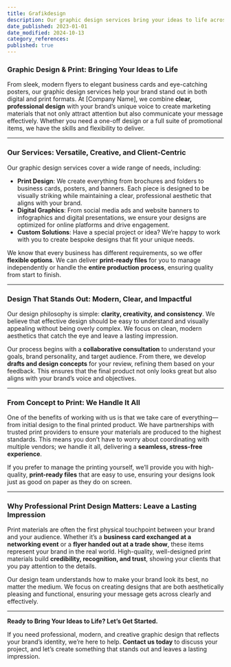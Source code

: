 ```yaml
---
title: Grafikdesign
description: Our graphic design services bring your ideas to life across digital and print formats. Whether it’s sleek brochures, stylish business cards, or vibrant social media graphics, we design with clarity, creativity, and consistency, ensuring your message shines through.
date_published: 2023-01-01
date_modified: 2024-10-13
category_references: 
published: true
---
```

### **Graphic Design & Print: Bringing Your Ideas to Life**

From sleek, modern flyers to elegant business cards and eye-catching posters, our graphic design services help your brand stand out in both digital and print formats. At [Company Name], we combine **clear, professional design** with your brand’s unique voice to create marketing materials that not only attract attention but also communicate your message effectively. Whether you need a one-off design or a full suite of promotional items, we have the skills and flexibility to deliver.

---

### **Our Services: Versatile, Creative, and Client-Centric**

Our graphic design services cover a wide range of needs, including:
- **Print Design**: We create everything from brochures and folders to business cards, posters, and banners. Each piece is designed to be visually striking while maintaining a clear, professional aesthetic that aligns with your brand.
- **Digital Graphics**: From social media ads and website banners to infographics and digital presentations, we ensure your designs are optimized for online platforms and drive engagement.
- **Custom Solutions**: Have a special project or idea? We’re happy to work with you to create bespoke designs that fit your unique needs.

We know that every business has different requirements, so we offer **flexible options**. We can deliver **print-ready files** for you to manage independently or handle the **entire production process**, ensuring quality from start to finish.

---

### **Design That Stands Out: Modern, Clear, and Impactful**

Our design philosophy is simple: **clarity, creativity, and consistency**. We believe that effective design should be easy to understand and visually appealing without being overly complex. We focus on clean, modern aesthetics that catch the eye and leave a lasting impression. 

Our process begins with a **collaborative consultation** to understand your goals, brand personality, and target audience. From there, we develop **drafts and design concepts** for your review, refining them based on your feedback. This ensures that the final product not only looks great but also aligns with your brand’s voice and objectives.

---

### **From Concept to Print: We Handle It All**

One of the benefits of working with us is that we take care of everything—from initial design to the final printed product. We have partnerships with trusted print providers to ensure your materials are produced to the highest standards. This means you don’t have to worry about coordinating with multiple vendors; we handle it all, delivering a **seamless, stress-free experience**.

If you prefer to manage the printing yourself, we’ll provide you with high-quality, **print-ready files** that are easy to use, ensuring your designs look just as good on paper as they do on screen.

---

### **Why Professional Print Design Matters: Leave a Lasting Impression**

Print materials are often the first physical touchpoint between your brand and your audience. Whether it’s a **business card exchanged at a networking event** or a **flyer handed out at a trade show**, these items represent your brand in the real world. High-quality, well-designed print materials build **credibility, recognition, and trust**, showing your clients that you pay attention to the details.

Our design team understands how to make your brand look its best, no matter the medium. We focus on creating designs that are both aesthetically pleasing and functional, ensuring your message gets across clearly and effectively.

---

**Ready to Bring Your Ideas to Life? Let’s Get Started.**

If you need professional, modern, and creative graphic design that reflects your brand’s identity, we’re here to help. **Contact us today** to discuss your project, and let’s create something that stands out and leaves a lasting impression.